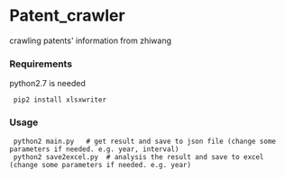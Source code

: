 # Patent_crawler
crawling patents' information from zhiwang

### Requirements
python2.7 is needed
```
 pip2 install xlsxwriter 
```

### Usage
```
 python2 main.py   # get result and save to json file (change some parameters if needed. e.g. year, interval)
 python2 save2excel.py  # analysis the result and save to excel (change some parameters if needed. e.g. year)
```
